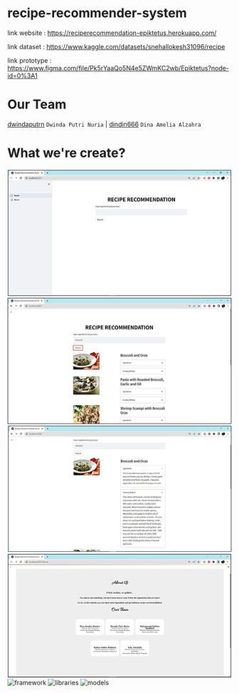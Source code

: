 # recipe-recommender-system

link website : https://reciperecommendation-epiktetus.herokuapp.com/

link dataset : https://www.kaggle.com/datasets/snehallokesh31096/recipe

link prototype : https://www.figma.com/file/Pk5rYaaQo5N4e5ZWmKC2wb/Epiktetus?node-id=0%3A1

# Our Team
[dwindaputrn](https://github.com/dwindaputrn) `Dwinda Putri Nuria` | [dindin666](https://github.com/dindin666) `Dina Amelia Alzahra`

# What we're create?


![lampu](https://github.com/dwindaputrn/recipe-recommender-system/blob/master/pict/1.png)
![lampu](https://github.com/dwindaputrn/recipe-recommender-system/blob/master/pict/2.png)
![lampu](https://github.com/dwindaputrn/recipe-recommender-system/blob/master/pict/3.png)
![lampu](https://github.com/dwindaputrn/recipe-recommender-system/blob/master/pict/4.png)
![framework](https://img.shields.io/badge/framework-flask-red)
![libraries](https://img.shields.io/badge/libraries-opencv-green)
![models](https://img.shields.io/badge/models-yolov5-yellow)
